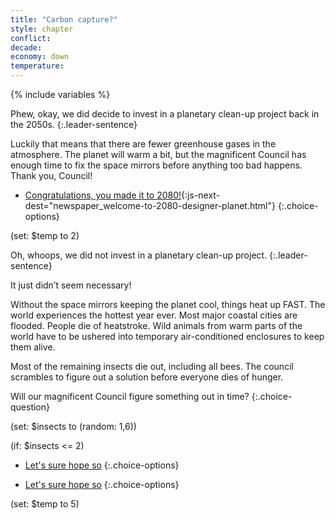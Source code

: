 ```yaml
---
title: "Carbon capture?"
style: chapter
conflict: 
decade: 
economy: down
temperature: 
---
```


{% include variables %}

<div class="js-var-carboncapture-1" markdown="1">

Phew, okay, we did decide to invest in a planetary clean-up project back in the 2050s. 
{:.leader-sentence}

Luckily that means that there are fewer greenhouse gases in the atmosphere. The planet will warm a bit, but the magnificent Council has enough time to fix the space mirrors before anything too bad happens. Thank you, Council! 

- [Congratulations, you made it to 2080!](part-page_2080.html){:js-next-dest="newspaper_welcome-to-2080-designer-planet.html"}
{:.choice-options}

(set: $temp to 2)

</div>

<div class="js-var-carboncapture-0" markdown="1">

Oh, whoops, we did not invest in a planetary clean-up project. 
{:.leader-sentence}

It just didn’t seem necessary! 

Without the space mirrors keeping the planet cool, things heat up FAST. The world experiences the hottest year ever. Most major coastal cities are flooded. People die of heatstroke. Wild animals from warm parts of the world have to be ushered into temporary air-conditioned enclosures to keep them alive.

Most of the remaining insects die out, including all bees. The council scrambles to figure out a solution before everyone dies of hunger.

Will our magnificent Council figure something out in time?
{:.choice-question}

(set: $insects to (random: 1,6))

<div class="js-var-insect-fail" markdown="1">

(if: $insects <= 2)

- [Let's sure hope so](chapter_fail-to-invent-insect-drones.html)
{:.choice-options}

</div>

<div class="js-var-insect-success" markdown="1">

</div>

- [Let's sure hope so](chapter_invent-insect-drones.html)
{:.choice-options}

(set: $temp to 5)

</div>
